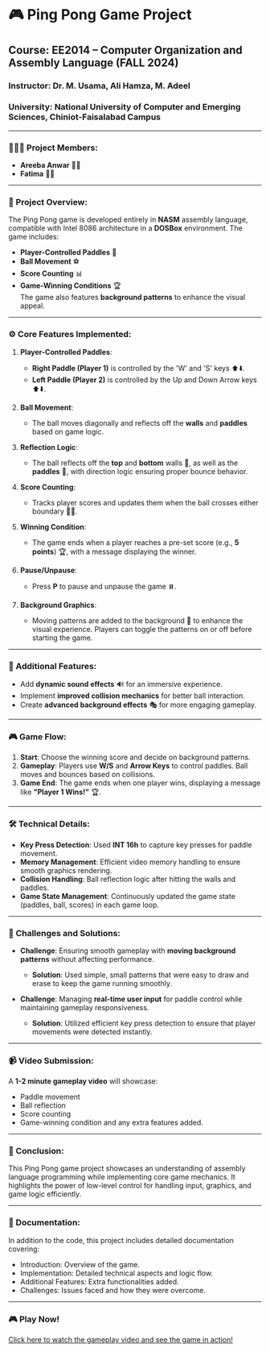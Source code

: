 # 🎮 Ping Pong Game Project

## Course: EE2014 – Computer Organization and Assembly Language (FALL 2024)  
### Instructor: Dr. M. Usama, Ali Hamza, M. Adeel  
### University: National University of Computer and Emerging Sciences, Chiniot-Faisalabad Campus  

---

### 🧑‍🤝‍🧑 Project Members:
- **Areeba Anwar** 👩‍💻
- **Fatima** 👩‍💻

---

### 🏓 Project Overview:
The Ping Pong game is developed entirely in **NASM** assembly language, compatible with Intel 8086 architecture in a **DOSBox** environment. The game includes:
- **Player-Controlled Paddles** 🏓
- **Ball Movement** ⚽
- **Score Counting** 📊
- **Game-Winning Conditions** 🏆  
The game also features **background patterns** to enhance the visual appeal.

---

### ⚙️ Core Features Implemented:

1. **Player-Controlled Paddles**:  
   - **Right Paddle (Player 1)** is controlled by the 'W' and 'S' keys ⬆️⬇️.  
   - **Left Paddle (Player 2)** is controlled by the Up and Down Arrow keys ⬆️⬇️.

2. **Ball Movement**:  
   - The ball moves diagonally and reflects off the **walls** and **paddles** based on game logic.

3. **Reflection Logic**:  
   - The ball reflects off the **top** and **bottom** walls 🏰, as well as the **paddles** 🏓, with direction logic ensuring proper bounce behavior.

4. **Score Counting**:  
   - Tracks player scores and updates them when the ball crosses either boundary 🚶‍♂️.

5. **Winning Condition**:  
   - The game ends when a player reaches a pre-set score (e.g., **5 points**) 🏆, with a message displaying the winner.

6. **Pause/Unpause**:  
   - Press **P** to pause and unpause the game ⏸️.

7. **Background Graphics**:  
   - Moving patterns are added to the background 🎨 to enhance the visual experience. Players can toggle the patterns on or off before starting the game.

---

### 🌟 Additional Features:
- Add **dynamic sound effects** 🔊 for an immersive experience.
- Implement **improved collision mechanics** for better ball interaction.
- Create **advanced background effects** 🎭 for more engaging gameplay.

---

### 🎮 Game Flow:
1. **Start**: Choose the winning score and decide on background patterns.  
2. **Gameplay**: Players use **W/S** and **Arrow Keys** to control paddles. Ball moves and bounces based on collisions.  
3. **Game End**: The game ends when one player wins, displaying a message like **"Player 1 Wins!"** 🏆.

---

### 🛠️ Technical Details:
- **Key Press Detection**: Used **INT 16h** to capture key presses for paddle movement.
- **Memory Management**: Efficient video memory handling to ensure smooth graphics rendering.
- **Collision Handling**: Ball reflection logic after hitting the walls and paddles.
- **Game State Management**: Continuously updated the game state (paddles, ball, scores) in each game loop.

---

### 🧩 Challenges and Solutions:

- **Challenge**: Ensuring smooth gameplay with **moving background patterns** without affecting performance.
  - **Solution**: Used simple, small patterns that were easy to draw and erase to keep the game running smoothly.

- **Challenge**: Managing **real-time user input** for paddle control while maintaining gameplay responsiveness.
  - **Solution**: Utilized efficient key press detection to ensure that player movements were detected instantly.

---

### 📹 Video Submission:
A **1-2 minute gameplay video** will showcase:
- Paddle movement
- Ball reflection
- Score counting
- Game-winning condition and any extra features added.

---

### 🎉 Conclusion:
This Ping Pong game project showcases an understanding of assembly language programming while implementing core game mechanics. It highlights the power of low-level control for handling input, graphics, and game logic efficiently.

---

### 📜 Documentation:
In addition to the code, this project includes detailed documentation covering:
- Introduction: Overview of the game.
- Implementation: Detailed technical aspects and logic flow.
- Additional Features: Extra functionalities added.
- Challenges: Issues faced and how they were overcome.

---

### 🎮 Play Now!
[Click here to watch the gameplay video and see the game in action!](https://go.screenpal.com/watch/cZl6YdnnwPe)
